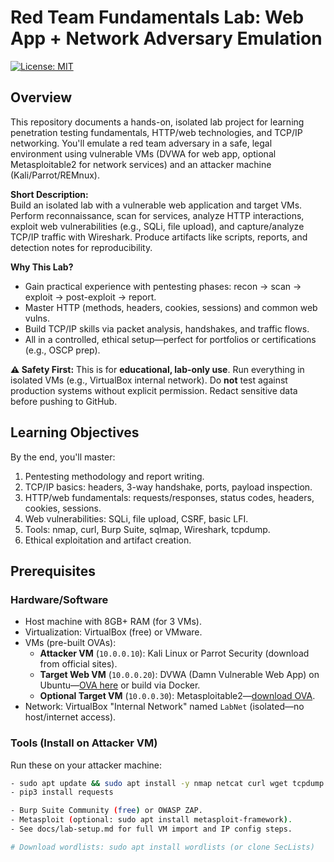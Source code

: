 # Red Team Fundamentals Lab: Web App + Network Adversary Emulation

[![License: MIT](https://img.shields.io/badge/License-MIT-yellow.svg)](https://opensource.org/licenses/MIT)

## Overview

This repository documents a hands-on, isolated lab project for learning penetration testing fundamentals, HTTP/web technologies, and TCP/IP networking. You'll emulate a red team adversary in a safe, legal environment using vulnerable VMs (DVWA for web app, optional Metasploitable2 for network services) and an attacker machine (Kali/Parrot/REMnux).

**Short Description:**  
Build an isolated lab with a vulnerable web application and target VMs. Perform reconnaissance, scan for services, analyze HTTP interactions, exploit web vulnerabilities (e.g., SQLi, file upload), and capture/analyze TCP/IP traffic with Wireshark. Produce artifacts like scripts, reports, and detection notes for reproducibility.

**Why This Lab?**  
- Gain practical experience with pentesting phases: recon → scan → exploit → post-exploit → report.  
- Master HTTP (methods, headers, cookies, sessions) and common web vulns.  
- Build TCP/IP skills via packet analysis, handshakes, and traffic flows.  
- All in a controlled, ethical setup—perfect for portfolios or certifications (e.g., OSCP prep).

**⚠️ Safety First:** This is for **educational, lab-only use**. Run everything in isolated VMs (e.g., VirtualBox internal network). Do **not** test against production systems without explicit permission. Redact sensitive data before pushing to GitHub.

## Learning Objectives

By the end, you'll master:  
1. Pentesting methodology and report writing.  
2. TCP/IP basics: headers, 3-way handshake, ports, payload inspection.  
3. HTTP/web fundamentals: requests/responses, status codes, headers, cookies, sessions.  
4. Web vulnerabilities: SQLi, file upload, CSRF, basic LFI.  
5. Tools: nmap, curl, Burp Suite, sqlmap, Wireshark, tcpdump.  
6. Ethical exploitation and artifact creation.

## Prerequisites

### Hardware/Software  
- Host machine with 8GB+ RAM (for 3 VMs).  
- Virtualization: VirtualBox (free) or VMware.  
- VMs (pre-built OVAs):  
  - **Attacker VM** (`10.0.0.10`): Kali Linux or Parrot Security (download from official sites).  
  - **Target Web VM** (`10.0.0.20`): DVWA (Damn Vulnerable Web App) on Ubuntu—[OVA here](https://github.com/digininja/DVWA) or build via Docker.  
  - **Optional Target VM** (`10.0.0.30`): Metasploitable2—[download OVA](https://sourceforge.net/projects/metasploitable/files/Metasploitable2/).  
- Network: VirtualBox "Internal Network" named `LabNet` (isolated—no host/internet access).  

### Tools (Install on Attacker VM)  
Run these on your attacker machine:  
```bash
- sudo apt update && sudo apt install -y nmap netcat curl wget tcpdump wireshark sqlmap nikto gobuster python3-pip burpsuite
- pip3 install requests

- Burp Suite Community (free) or OWASP ZAP.
- Metasploit (optional: sudo apt install metasploit-framework).
- See docs/lab-setup.md for full VM import and IP config steps.

# Download wordlists: sudo apt install wordlists (or clone SecLists)
